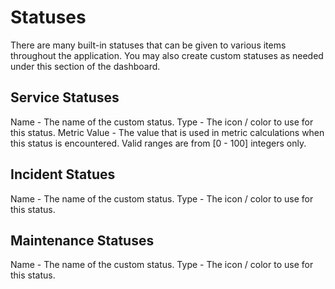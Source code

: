 # Statuses #

There are many built-in statuses that can be given to various items throughout the application. You may also create custom statuses as needed under this section of the dashboard.

## Service Statuses ##

Name - The name of the custom status.
Type - The icon / color to use for this status.
Metric Value - The value that is used in metric calculations when this status is encountered. Valid ranges are from [0 - 100] integers only.

## Incident Statues ##

Name - The name of the custom status.
Type - The icon / color to use for this status.

## Maintenance Statuses ##

Name - The name of the custom status.
Type - The icon / color to use for this status.
